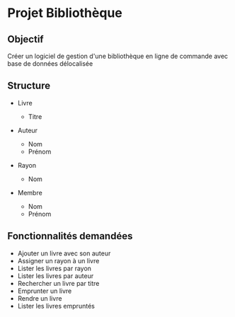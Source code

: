# Projet Bibliothèque

## Objectif

Créer un logiciel de gestion d'une bibliothèque en ligne de commande avec base de données délocalisée

## Structure

- Livre
  - Titre

- Auteur
  - Nom
  - Prénom

- Rayon
  - Nom

- Membre
  - Nom
  - Prénom

## Fonctionnalités demandées

- Ajouter un livre avec son auteur
- Assigner un rayon à un livre
- Lister les livres par rayon
- Lister les livres par auteur
- Rechercher un livre par titre
- Emprunter un livre
- Rendre un livre
- Lister les livres empruntés
